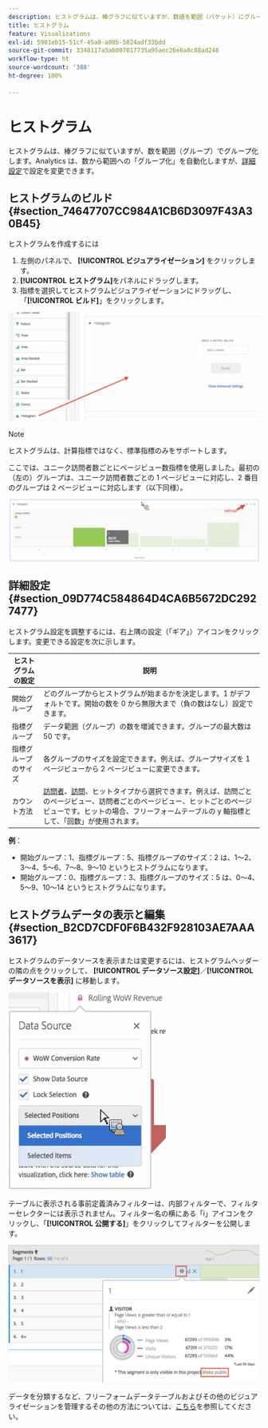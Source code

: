 ```yaml
---
description: ヒストグラムは、棒グラフに似ていますが、数値を範囲（バケット）にグループ化します。
title: ヒストグラム
feature: Visualizations
exl-id: 5901eb15-51cf-45a0-a80b-5824adf33bdd
source-git-commit: 3348117a5a6007017735a95aec26e6a8c88ad248
workflow-type: ht
source-wordcount: '388'
ht-degree: 100%

---
```


# ヒストグラム

ヒストグラムは、棒グラフに似ていますが、数を範囲（グループ）でグループ化します。Analytics は、数から範囲への「グループ化」を自動化しますが、[詳細設定](#section_09D774C584864D4CA6B5672DC2927477)で設定を変更できます。

## ヒストグラムのビルド {#section_74647707CC984A1CB6D3097F43A30B45}

ヒストグラムを作成するには

1. 左側のパネルで、 **[!UICONTROL ビジュアライゼーション]** をクリックします。
1. **[!UICONTROL ヒストグラム]**&#x200B;をパネルにドラッグします。
1. 指標を選択してヒストグラムビジュアライゼーションにドラッグし、「**[!UICONTROL ビルド]**」をクリックします。

![](assets/histogram.png)

>[!NOTE]
>
>ヒストグラムは、計算指標ではなく、標準指標のみをサポートします。

ここでは、ユニーク訪問者数ごとにページビュー数指標を使用しました。最初の（左の）グループは、ユニーク訪問者数ごとの 1 ページビューに対応し、2 番目のグループは 2 ページビューに対応します（以下同様）。

![](assets/histogram2.png)

## 詳細設定 {#section_09D774C584864D4CA6B5672DC2927477}

ヒストグラム設定を調整するには、右上隅の設定（「ギア」）アイコンをクリックします。変更できる設定を次に示します。

| ヒストグラムの設定 | 説明 |
|---|---|
| 開始グループ | どのグループからヒストグラムが始まるかを決定します。1 がデフォルトです。開始の数を 0 から無限大まで（負の数はなし）設定できます。 |
| 指標グループ | データ範囲（グループ）の数を増減できます。グループの最大数は 50 です。 |
| 指標グループのサイズ | 各グループのサイズを設定できます。例えば、グループサイズを 1 ページビューから 2 ページビューに変更できます。 |
| カウント方法 | [訪問者](https://experienceleague.adobe.com/docs/analytics/components/metrics/unique-visitors.html?lang=ja)、[訪問](https://experienceleague.adobe.com/docs/analytics/components/metrics/visits.html?lang=ja)、ヒットタイプから選択できます。例えば、訪問ごとのページビュー、訪問者ごとのページビュー、ヒットごとのページビューです。ヒットの場合、フリーフォームテーブルの y 軸指標として、「回数」が使用されます。 |

<!--Russ or Meike - Check Hit Type link above. -->

**例**：

* 開始グループ：1、指標グループ：5、指標グループのサイズ：2 は、1～2、3～4、5～6、7～8、9～10 というヒストグラムになります。
* 開始グループ：0、指標グループ：3、指標グループのサイズ：5 は、0～4、5～9、10～14 というヒストグラムになります。

## ヒストグラムデータの表示と編集 {#section_B2CD7CDF0F6B432F928103AE7AAA3617}

ヒストグラムのデータソースを表示または変更するには、ヒストグラムヘッダーの隣の点をクリックして、 **[!UICONTROL データソース設定]**／**[!UICONTROL データソースを表示]** に移動します。

![](assets/manage-data-source.png)

テーブルに表示される事前定義済みフィルターは、内部フィルターで、フィルターセレクターには表示されません。フィルター名の横にある「i」アイコンをクリックし、「**[!UICONTROL 公開する]**」をクリックしてフィルターを公開します。

![](assets/prebuilt_segments.png)

データを分類するなど、フリーフォームデータテーブルおよびその他のビジュアライゼーションを管理するその他の方法については、[こちら](https://experienceleague.adobe.com/docs/analytics/analyze/analysis-workspace/visualizations/freeform-analysis-visualizations.html?lang=ja)を参照してください。

